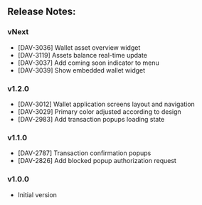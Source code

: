 ## Release Notes:

### vNext

- [DAV-3036] Wallet asset overview widget
- [DAV-3119] Assets balance real-time update
- [DAV-3037] Add coming soon indicator to menu
- [DAV-3039] Show embedded wallet widget

### v1.2.0

- [DAV-3012] Wallet application screens layout and navigation
- [DAV-3029] Primary color adjusted according to design
- [DAV-2983] Add transaction popups loading state

### v1.1.0

- [DAV-2787] Transaction confirmation popups
- [DAV-2826] Add blocked popup authorization request

### v1.0.0

- Initial version